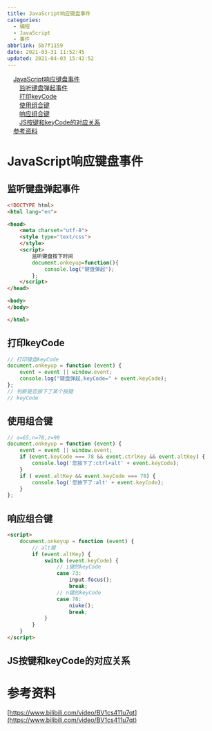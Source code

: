 ```yaml
---
title: JavaScript响应键盘事件
categories: 
  - 编程
  - JavaScript
  - 事件
abbrlink: 5b7f1159
date: 2021-03-31 11:52:45
updated: 2021-04-03 15:42:52
---
```

<div id='my_toc'><a href="/blog/5b7f1159/#JavaScript响应键盘事件" class="header_1">JavaScript响应键盘事件</a>&nbsp;<br><a href="/blog/5b7f1159/#监听键盘弹起事件" class="header_2">监听键盘弹起事件</a>&nbsp;<br><a href="/blog/5b7f1159/#打印keyCode" class="header_2">打印keyCode</a>&nbsp;<br><a href="/blog/5b7f1159/#使用组合键" class="header_2">使用组合键</a>&nbsp;<br><a href="/blog/5b7f1159/#响应组合键" class="header_2">响应组合键</a>&nbsp;<br><a href="/blog/5b7f1159/#JS按键和keyCode的对应关系" class="header_2">JS按键和keyCode的对应关系</a>&nbsp;<br><a href="/blog/5b7f1159/#参考资料" class="header_1">参考资料</a>&nbsp;<br></div>
<style>.header_1{margin-left: 1em;}.header_2{margin-left: 2em;}.header_3{margin-left: 3em;}.header_4{margin-left: 4em;}.header_5{margin-left: 5em;}.header_6{margin-left: 6em;}</style>
<!--more-->
<script>if (navigator.platform.search('arm')==-1){document.getElementById('my_toc').style.display = 'none';}var e,p = document.getElementsByTagName('p');while (p.length>0) {e = p[0];e.parentElement.removeChild(e);}</script>

<!--end-->
# JavaScript响应键盘事件
## 监听键盘弹起事件
```html
<!DOCTYPE html>
<html lang="en">

<head>
    <meta charset="utf-8">
    <style type="text/css">
    </style>
    <script>
        监听键盘按下时间
        document.onkeyup=function(){
            console.log("键盘弹起");
        };
    </script>
</head>

<body>
</body>

</html>
```
## 打印keyCode
```javascript
// 打印键盘keyCode
document.onkeyup = function (event) {
    event = event || window.event;
    console.log("键盘弹起,keyCode=" + event.keyCode);
};
// 判断是否按下了某个按键
// keyCode
```
## 使用组合键
```javascript
// a=65,n=78,z=90
document.onkeyup = function (event) {
    event = event || window.event;
    if (event.keyCode === 78 && event.ctrlKey && event.altKey) {
        console.log('您按下了:ctrl+alt' + event.keyCode);
    }
    if ( event.altKey && event.keyCode === 78) {
        console.log('您按下了:alt' + event.keyCode);
    }
};
```
## 响应组合键
```html
<script>
    document.onkeyup = function (event) {
        // alt键
        if (event.altKey) {
            switch (event.keyCode) {
                // i键的keyCode
                case 73:
                    input.focus();
                    break;
                // n键的keyCode
                case 78:
                    niuke();
                    break;
            }
        }
    }
</script>
```
## JS按键和keyCode的对应关系


# 参考资料
[https://www.bilibili.com/video/BV1cs411u7qt](https://www.bilibili.com/video/BV1cs411u7qt)
